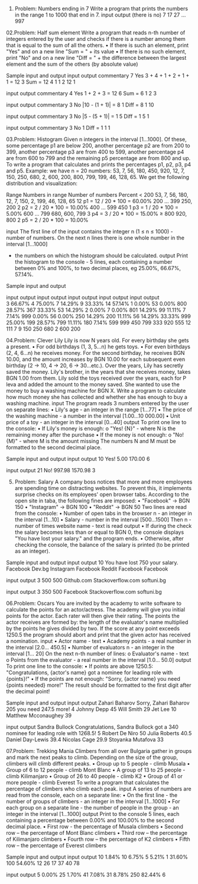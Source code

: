 01. Problem: Numbers ending in 7
Write a program that prints the numbers in the range 1 to 1000 that end in 7.
input     	    output
(there is no)	  7
17
27
…
997

02.Problem: Half sum element
Write a program that reads n-th number of integers entered by the user and checks if there is a number among them that is equal to the sum of all the others.
• If there is such an element, print "Yes" and on a new line "Sum = " + its value
• If there is no such element, print "No" and on a new line "Diff = " + the difference between the largest element and the sum of the others (by absolute value)

Sample input and output
input	       output	     commentary
7            Yes         3 + 4 + 1 + 2 + 1 + 1 = 12
3            Sum = 12
4
1
1
2
12
1	

input	       output	     commentary
4            Yes         1 + 2 + 3 = 12
6            Sum = 6
1
2
3	

input	       output	     commentary
3            No          |10 - (1 + 1)| = 8
1            Diff = 8
1
10	

input	       output	     commentary
3            No          |5 - (5 + 1)| = 1 
5            Diff = 1
5
1

input	       output	     commentary
3            No
1            Diff = 1
1
1	

03.Problem: Histogram
Given n integers in the interval [1…1000]. Of these, some percentage p1 are below 200, another percentage p2 are from 200 to 399, another percentage p3 are from 400 to 599,
another percentage p4 are from 600 to 799 and the remaining p5 percentage are from 800 and up. To write a program that calculates and prints the percentages p1, p2, p3, p4 and p5.
Example: we have n = 20 numbers: 53, 7, 56, 180, 450, 920, 12, 7, 150, 250, 680, 2, 600, 200, 800, 799, 199, 46, 128, 65. We get the following distribution and visualization:

Range           Numbers in range                                           Number of numbers                     Percent
< 200	        53, 7, 56, 180, 12, 7, 150, 2, 199, 46, 128, 65	           12	                                 p1 = 12 / 20 * 100 = 60.00%
200 … 399	250, 200	                                           2	                                 p2 = 2 / 20 * 100 = 10.00%
400 … 599	450	                                                   1	                                 p3 = 1 / 20 * 100 = 5.00%
600 … 799	680, 600, 799	                                           3	                                 p4 = 3 / 20 * 100 = 15.00%
≥ 800	        920, 800	                                           2	                                 p5 = 2 / 20 * 100 = 10.00%

input
The first line of the input contains the integer n (1 ≤ n ≤ 1000) - number of numbers. On the next n lines there is one whole number in the interval [1...1000] 
- the numbers on which the histogram should be calculated.
output
Print the histogram to the console - 5 lines, each containing a number between 0% and 100%, to two decimal places, eg 25.00%, 66.67%, 57.14%.

Sample input and output

input	output		input	output		input	output			input	output			input	output	
3       66.67%          4       75.00%          7       14.29%                  9       33.33%                  14      57.14%
1       0.00%           53       0.00%          800     28.57%                  367     33.33%                  53      14.29%
2       0.00%           7        0.00%          801     14.29%                  99      11.11%                  7       7.14%
999     0.00%           56       0.00%          250     14.29%                  200     11.11%                  56      14.29%
	33.33%          999     25.00%          199     28.57%                  799     11.11%                  180     7.14%
                                                599                             999                             450
                                                799                             333                             920
                                                                                555                             12
                                                                                111                             7
                                                                                9                               150
                                                                                                                250
														680
	                                                                                                        2
													        600
		                                                                                                200
												  
04.Problem: Clever Lily	
Lily is now N years old. For every birthday she gets a present.
• For odd birthdays (1, 3, 5...n) he gets toys.
• For even birthdays (2, 4, 6...n) he receives money.
For the second birthday, he receives BGN 10.00, and the amount increases by BGN 10.00 for each subsequent even birthday (2 -> 10, 4 -> 20, 6 -> 30...etc.). Over the years, Lily has secretly saved the money. Lily's brother, in the years that she receives money, takes BGN 1.00 from them. Lily sold the toys received over the years, each for P leva and added the amount to the money saved. She wanted to use the money to buy a washing machine for BGN X. Write a program to calculate how much money she has collected and whether she has enough to buy a washing machine.
input
The program reads 3 numbers entered by the user on separate lines:
• Lily's age - an integer in the range [1...77]
• The price of the washing machine - a number in the interval [1.00...10 000.00]
• Unit price of a toy - an integer in the interval [0...40]
output
To print one line to the console:
• If Lily's money is enough:
o "Yes! {N}" - where N is the remaining money after the purchase
• If the money is not enough:
o "No! {M}" - where M is the amount missing
The numbers N and M must be formatted to the second decimal place.

Sample input and output
input	output
10      Yes! 5.00
170.00
6

input	output
21      No! 997.98
1570.98
3	

05. Problem: Salary
A company boss notices that more and more employees are spending time on distracting websites.
To prevent this, it implements surprise checks on its employees' open browser tabs.
According to the open site in taba, the following fines are imposed:
• "Facebook" -> BGN 150
• "Instagram" -> BGN 100
• "Reddit" -> BGN 50
Two lines are read from the console:
• Number of open tabs in the browser n - an integer in the interval [1...10]
• Salary - number in the interval [500...1500]
Then n - number of times website name - text is read
output
• If during the check the salary becomes less than or equal to BGN 0, the console displays
"You have lost your salary." and the program ends.
• Otherwise, after checking the console, the balance of the salary is printed (to be printed as an integer).

Sample input and output
input	     output
10           You have lost 
750          your salary.
Facebook
Dev.bg
Instagram
Facebook
Reddit
Facebook
Facebook

input	           output
3                  500
500
Github.com
Stackoverflow.com
softuni.bg	

input	output
3       350
500
Facebook
Stackoverflow.com
softuni.bg	

06.Problem: Oscars
You are invited by the academy to write software to calculate the points for an actor/actress. The academy will give you initial points for the actor. Each rater will then give their rating. The points the actor receives are formed by: the length of the evaluator's name multiplied by the points he gives divided by two.
If the score at any point exceeds 1250.5 the program should abort and print that the given actor has received a nomination.
input
• Actor name - text
• Academy points - a real number in the interval [2.0... 450.5]
• Number of evaluators n - an integer in the interval [1… 20]
On the next n-th number of lines:
o Evaluator's name - text
o Points from the evaluator - a real number in the interval [1.0... 50.0]
output
To print one line to the console:
• If points are above 1250.5:
"Congratulations, {actor's name} got a nominee for leading role with {points}!"
• If the points are not enough:
"Sorry, {actor name} you need {points needed} more!"
The result should be formatted to the first digit after the decimal point!

Sample input and output
input	        output
Zahari Baharov  Sorry, Zahari Baharov 
205             you need 247.5 more!
4
Johnny Depp
45
Will Smith
29
Jet Lee
10
Matthew Mcconaughey
39	

input              output
Sandra Bullock     Congratulations, Sandra Bullock got a 
340                nominee for leading role with 1268.5!
5
Robert De Niro
50
Julia Roberts
40.5
Daniel Day-Lewis
39.4
Nicolas Cage
29.9
Stoyanka Mutafova
33	

07.Problem: Trekking Mania
Climbers from all over Bulgaria gather in groups and mark the next peaks to climb. Depending on the size of the group, climbers will climb different peaks.
• Group up to 5 people - climb Musala
• Group of 6 to 12 people - climb Mont Blanc
• A group of 13 to 25 people - climb Kilimanjaro
• Group of 26 to 40 people - climb K2
• Group of 41 or more people - climb Everest
To write a program that calculates the percentage of climbers who climb each peak.
input
A series of numbers are read from the console, each on a separate line:
• On the first line - the number of groups of climbers - an integer in the interval [1...1000]
• For each group on a separate line - the number of people in the group - an integer in the interval [1...1000]
output
Print to the console 5 lines, each containing a percentage between 0.00% and 100.00% to the second decimal place.
• First row - the percentage of Musala climbers
• Second row – the percentage of Mont Blanc climbers
• Third row – the percentage of Kilimanjaro climbers
• Fourth row – the percentage of K2 climbers
• Fifth row – the percentage of Everest climbers

Sample input and output
input	output
10      1.84%
10      6.75%
5       5.21%
1       31.60%
100     54.60%
12
26
17
37
40
78	

input	output
5       0.00%
25      1.70%
41      7.08%
31      8.78%
250     82.44%
6	














	

	


	

